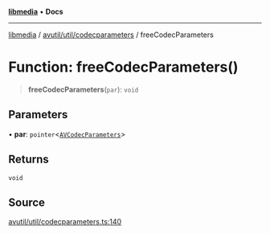 [**libmedia**](../../../../README.md) • **Docs**

***

[libmedia](../../../../README.md) / [avutil/util/codecparameters](../README.md) / freeCodecParameters

# Function: freeCodecParameters()

> **freeCodecParameters**(`par`): `void`

## Parameters

• **par**: `pointer`\<[`AVCodecParameters`](../../../struct/avcodecparameters/classes/AVCodecParameters.md)\>

## Returns

`void`

## Source

[avutil/util/codecparameters.ts:140](https://github.com/zhaohappy/libmedia/blob/83708827f1f74f03ced670ca9bc2d9d1e5e5366a/src/avutil/util/codecparameters.ts#L140)

